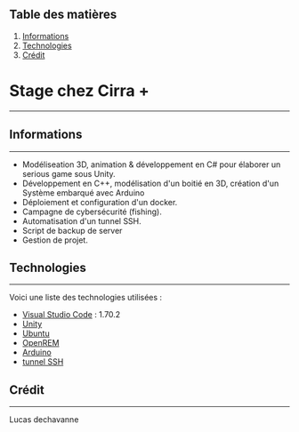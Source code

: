 ## Table des matières
1. [Informations](#informations)
2. [Technologies](#technologies)
3. [Crédit](#crédit)

# Stage chez Cirra +
***
## Informations
***
- Modéliseation 3D, animation & développement en C# pour élaborer un serious game sous Unity.
- Développement en C++, modélisation d'un boitié en 3D, création d'un Système embarqué avec Arduino
- Déploiement et configuration d'un docker.
- Campagne de cybersécurité (fishing).
- Automatisation d'un tunnel SSH.
- Script de backup de server
- Gestion de projet.
## Technologies
***
Voici une liste des technologies utilisées :
* [Visual Studio Code](https://code.visualstudio.com/) : 1.70.2
* [Unity](https://unity.com/fr)
* [Ubuntu](https://www.ubuntu-fr.org/)
* [OpenREM](https://openrem.org/)
* [Arduino](https://www.arduino.cc/)
* [tunnel SSH](https://doc.ubuntu-fr.org/ssh#:~:text=SSH%20est%20un%20protocole%20permettant,machine%20distante%20(le%20serveur).)
## Crédit 
***
Lucas dechavanne 
 

